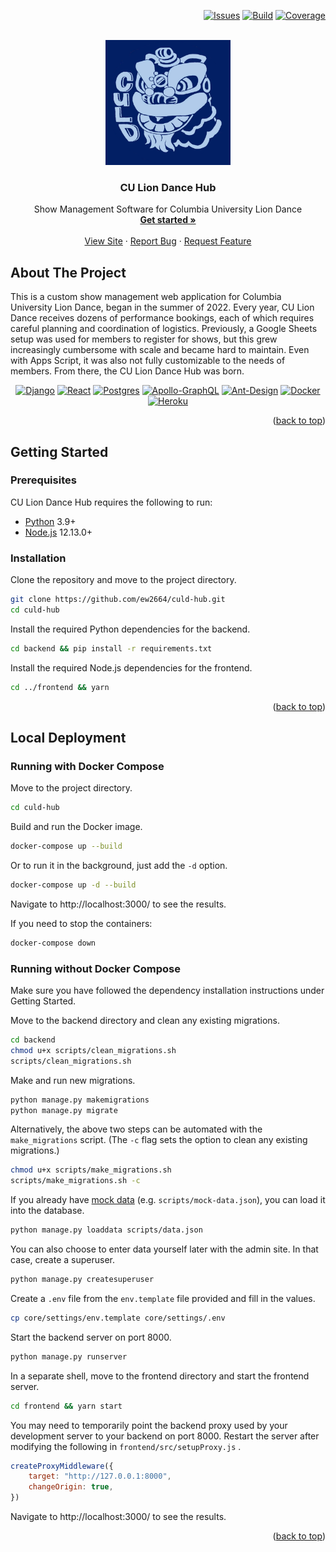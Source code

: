 <a name="readme-top"></a>

<div align="right">

[![Issues][issues-shield]][issues-url]
[![Build][build-shield]][build-url]
[![Coverage][coverage-shield]][coverage-url]</a>

</div>


<!-- PROJECT LOGO -->
<br />
<div align="center">
  <a href="https://github.com/ew2664/culd-hub">
    <img src="frontend/src/assets/logo.png" alt="Logo" width="200" height="200">
  </a>

<h3 align="center">CU Lion Dance Hub</h3>

  <p align="center">
    Show Management Software for Columbia University Lion Dance
    <br />
    <a href="#getting-started"><strong>Get started »</strong></a>
    <br />
    <br />
    <a href="https://hub.culiondance.org/">View Site</a>
    ·
    <a href="https://github.com/ew2664/culd-hub/issues">Report Bug</a>
    ·
    <a href="https://github.com/ew2664/culd-hub/issues">Request Feature</a>
  </p>
</div>


<!-- ABOUT THE PROJECT -->

## About The Project

This is a custom show management web application for Columbia University Lion
Dance, began in the summer of 2022. Every
year, CU Lion Dance receives dozens of performance bookings, each of which
requires careful planning and coordination of
logistics. Previously, a Google Sheets setup was used for members to register
for shows, but this grew increasingly
cumbersome with scale and became hard to maintain. Even with Apps Script, it was
also not fully customizable to the
needs of members. From there, the CU Lion Dance Hub was born.

<div align="center">

[![Django][Django]][Django-url]
[![React][React.js]][React-url]
[![Postgres][Postgres]][Postgres-url]
[![Apollo-GraphQL][Apollo-GraphQL]][Apollo-GraphQL-url]
[![Ant-Design][Ant-Design]][Ant-Design-url]
[![Docker][Docker]][Docker-url]
[![Heroku][Heroku]][Heroku-url]

</div>


<p align="right">(<a href="#readme-top">back to top</a>)</p>


<!-- GETTING STARTED -->

## Getting Started

<a name="getting-started"></a>

### Prerequisites

CU Lion Dance Hub requires the following to run:

- [Python][Python-url] 3.9+
- [Node.js][Node-url] 12.13.0+

### Installation

Clone the repository and move to the project directory.

```sh
git clone https://github.com/ew2664/culd-hub.git
cd culd-hub
```

Install the required Python dependencies for the backend.

```sh
cd backend && pip install -r requirements.txt
```

Install the required Node.js dependencies for the frontend.

```sh
cd ../frontend && yarn
```

<p align="right">(<a href="#readme-top">back to top</a>)</p>

## Local Deployment

### Running with Docker Compose

Move to the project directory.

```sh
cd culd-hub
```

Build and run the Docker image.

```sh
docker-compose up --build
```

Or to run it in the background, just add the `-d` option.

```sh
docker-compose up -d --build
```

Navigate to http://localhost:3000/ to see the results.

If you need to stop the containers:

```sh
docker-compose down
```

### Running without Docker Compose

Make sure you have followed the dependency installation instructions under
Getting Started.

Move to the backend directory and clean any existing migrations.

```sh
cd backend
chmod u+x scripts/clean_migrations.sh
scripts/clean_migrations.sh
```

Make and run new migrations.

```sh
python manage.py makemigrations
python manage.py migrate
```

Alternatively, the above two steps can be automated with the `make_migrations`
script. (The `-c` flag sets the option to
clean any existing migrations.)

```sh
chmod u+x scripts/make_migrations.sh
scripts/make_migrations.sh -c
```

If you already have [mock data][mock-data-url] (e.g. `scripts/mock-data.json`),
you can load it into the database.

```sh
python manage.py loaddata scripts/data.json
```

You can also choose to enter data yourself later with the admin site. In that
case, create a superuser.

```sh
python manage.py createsuperuser
```

Create a `.env` file from the `env.template` file provided and fill in the
values.

```sh
cp core/settings/env.template core/settings/.env
```

Start the backend server on port 8000.

```sh
python manage.py runserver
```

In a separate shell, move to the frontend directory and start the frontend
server.

```sh
cd frontend && yarn start
```

You may need to temporarily point the backend proxy used by your development
server to your backend on port 8000.
Restart the server after modifying the following in `frontend/src/setupProxy.js`
.

```javascript
createProxyMiddleware({
    target: "http://127.0.0.1:8000",
    changeOrigin: true,
})
```

Navigate to http://localhost:3000/ to see the results.

<p align="right">(<a href="#readme-top">back to top</a>)</p>

<!-- MARKDOWN LINKS & IMAGES -->
<!-- https://github.com/Ileriayo/markdown-badges -->

[build-shield]: https://img.shields.io/github/workflow/status/ew2664/culd-hub/Deployment?style=flat-square

[build-url]: https://github.com/ew2664/culd-hub/actions/workflows/deploy.yml

[coverage-shield]: https://img.shields.io/codecov/c/github/ew2664/culd-hub?style=flat-square&token=XU966851SF

[coverage-url]: https://app.codecov.io/gh/ew2664/culd-hub

[issues-shield]: https://img.shields.io/github/issues/ew2664/culd-hub.svg?style=flat-square

[issues-url]: https://github.com/ew2664/culd-hub/issues

[product-screenshot]: images/screenshot.png

[React.js]: https://img.shields.io/badge/React-20232A?style=for-the-badge&logo=react&logoColor=61DAFB

[React-url]: https://reactjs.org/

[Postgres]: https://img.shields.io/badge/postgres-%23316192.svg?style=for-the-badge&logo=postgresql&logoColor=white

[Postgres-url]: https://www.postgresql.org/

[Django]: https://img.shields.io/badge/django-%23092E20.svg?style=for-the-badge&logo=django&logoColor=white

[Django-url]: https://www.djangoproject.com/

[Ant-Design]: https://img.shields.io/badge/-AntDesign-%230170FE?style=for-the-badge&logo=ant-design&logoColor=white

[Ant-Design-url]: https://ant.design/

[Apollo-GraphQL]: https://img.shields.io/badge/-ApolloGraphQL-311C87?style=for-the-badge&logo=apollo-graphql

[Apollo-GraphQL-url]: https://www.apollographql.com/

[Docker]: https://img.shields.io/badge/docker-%230db7ed.svg?style=for-the-badge&logo=docker&logoColor=white

[Docker-url]: https://www.docker.com/

[Heroku]: https://img.shields.io/badge/heroku-%23430098.svg?style=for-the-badge&logo=heroku&logoColor=white

[Heroku-url]: https://www.heroku.com/

[Python-url]: https://www.python.org/

[Node-url]: https://nodejs.org/en/

[Npm-url]: https://www.npmjs.com/

[mock-data-url]: https://drive.google.com/file/d/15EpdAY931qGVnp5tzQZiUM-SkuKRD01o/view?usp=sharing
